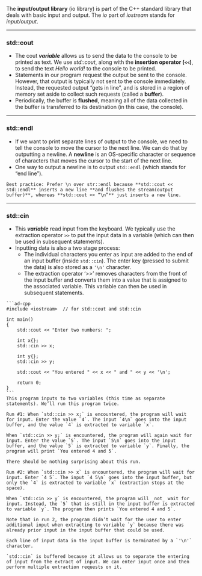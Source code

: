 The **input/output library** (io library) is part of the C++ standard library that deals with basic input and output. The _io_ part of _iostream_ stands for _input/output_.

---

### std::cout
- The cout ***variable*** allows us to send the data to the console to be printed as text. We use _std::cout_, along with the **insertion operator (`<<`)**, to send the text _Hello world!_ to the console to be printed.
- Statements in our program request the output be sent to the console. However, that output is typically not sent to the console immediately. Instead, the requested output “gets in line”, and is stored in a region of memory set aside to collect such requests (called a **buffer**). 
- Periodically, the buffer is **flushed**, meaning all of the data collected in the buffer is transferred to its destination (in this case, the console).

---

### std::endl
- If we want to print separate lines of output to the console, we need to tell the console to move the cursor to the next line. We can do that by outputting a newline. A **newline** is an OS-specific character or sequence of characters that moves the cursor to the start of the next line.
- One way to output a newline is to output `std::endl` (which stands for “end line”).

```ad-tip
Best practice: Prefer \n over str::endl because **std::cout << std::endl** inserts a new line **and flushes the stream(output buffer)**, whereas **std::cout << “\n”** just inserts a new line.
```

---

### std::cin
- This ***variable*** read input from the keyboard. We typically use the extraction operator `>>` to put the input data in a variable (which can then be used in subsequent statements).
- Inputting data is also a two stage process:
	- The individual characters you enter as input are added to the end of an input buffer (inside `std::cin`). The enter key (pressed to submit the data) is also stored as a `'\n'` character.
	- The extraction operator ‘>>’ removes characters from the front of the input buffer and converts them into a value that is assigned to the associated variable. This variable can then be used in subsequent statements.
````ad-example
```ad-cpp
#include <iostream>  // for std::cout and std::cin

int main()
{
    std::cout << "Enter two numbers: ";

    int x{};
    std::cin >> x;

    int y{};
    std::cin >> y;

    std::cout << "You entered " << x << " and " << y << '\n';

    return 0;
}
```
This program inputs to two variables (this time as separate statements). We’ll run this program twice.

Run #1: When `std::cin >> x;` is encountered, the program will wait for input. Enter the value `4`. The input `4\n` goes into the input buffer, and the value `4` is extracted to variable `x`.

When `std::cin >> y;` is encountered, the program will again wait for input. Enter the value `5`. The input `5\n` goes into the input buffer, and the value `5` is extracted to variable `y`. Finally, the program will print `You entered 4 and 5`.

There should be nothing surprising about this run.

Run #2: When `std::cin >> x` is encountered, the program will wait for input. Enter `4 5`. The input `4 5\n` goes into the input buffer, but only the `4` is extracted to variable `x` (extraction stops at the space).

When `std::cin >> y` is encountered, the program will _not_ wait for input. Instead, the `5` that is still in the input buffer is extracted to variable `y`. The program then prints `You entered 4 and 5`.

Note that in run 2, the program didn’t wait for the user to enter additional input when extracting to variable `y` because there was already prior input in the input buffer that could be used.
````


```ad-note
Each line of input data in the input buffer is terminated by a `'\n'` character.
```

```ad-note
`std::cin` is buffered because it allows us to separate the entering of input from the extract of input. We can enter input once and then perform multiple extraction requests on it.
```
